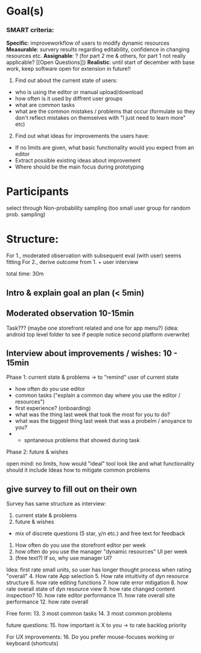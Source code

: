# Goal(s)

### SMART criteria:
**Specific**: improveworkflow of users to modify dynamic resources 
**Measurable**: survery results regarding editability, confidence in changing resources etc.
**Assignable**: ? (for part 2 me & others, for part 1 not really applicable? [[Open Questions]])
**Realistic**: until start of december with base work, keep software open for extension in future!!


1. Find out about the current state of users:
- who is using the editor or manual upload/download
- how often is it used by diffrent user groups
- what are common tasks
- what are the common mistakes / problems that occur (formulate so they don't reflect mistakes on themselves with "I just need to learn more" etc)
2. Find out what ideas for improvements the users have:
- If no limits are given, what basic functionality would you expect from an editor
- Extract possible existing ideas about improvement
- Where should be the main focus during prototyping


# Participants
select through Non-probability sampling (too small user group for random prob. sampling)

# Structure:
For 1., moderated observation with subsequent eval (with user) seems fitting
For 2., derive outcome from 1. + user interview


total time: 30m
## Intro & explain goal an plan (< 5min)

## Moderated observation 10-15min
Task???
(maybe one storefront related and one for app menu?)
(idea: android top level folder to see if people notice second platform overwrite)

## Interview about improvements / wishes: 10 - 15min

Phase 1: current state & problems
-> to "remind" user of current state

- how often do you use editor
- common tasks ("explain a common day where you use the editor / resources")
- first experience? (onboarding)
- what was the thing last week that took the most for you to do?
- what was the biggest thing last week that was a probelm / anoyance to you?
- + spntaneous problems that showed during task

Phase 2: future & wishes

open mind: no limits, how would "ideal" tool look like and what functionality should it include
Ideas how to mitigate common problems


## give survey to fill out on their own

Survey has same structure as interview:
1. current state & problems
2. future & wishes

- mix of discrete questions (5 star, y/n etc.) and free text for feedback


1. How often do you use the storefront editor per week
2. how often do you use the manager "dynamic resources" UI per week
3. (free text?) If so, why use manager UI?

Idea: first rate small units, so user has longer thought process when rating "overall"
4. How rate App selection
5. How rate intuitivity of dyn resource structure
6. how rate editing functions
7. how rate error mitigation
8. how rate overall state of dyn resource view
9. how rate changed content inspection?
10. how rate editor performance
11. how rate overall site performance
12. how rate overall

Free form: 
13. 3 most common tasks
14. 3 most common problems

future questions:
15. how important is X to you
-> to rate backlog priority


For UX improvements:
16. Do you prefer mouse-focuses working or keyboard (shortcuts)
